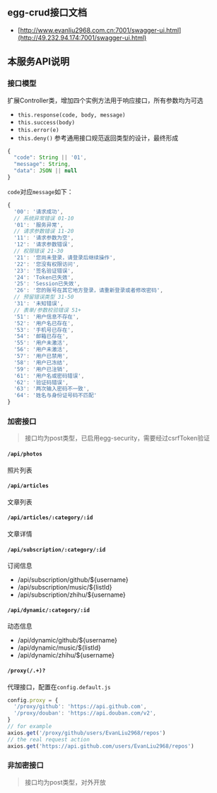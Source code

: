## egg-crud接口文档

- [http://www.evanliu2968.com.cn:7001/swagger-ui.html](http://49.232.94.174:7001/swagger-ui.html)

## 本服务API说明

### 接口模型
扩展Controller类，增加四个实例方法用于响应接口，所有参数均为可选
- `this.response(code, body, message)`
- `this.success(body)`
- `this.error(e)`
- `this.deny()`
参考通用接口规范返回类型的设计，最终形成
```javascript
{
  "code": String || '01',
  "message": String,
  "data": JSON || null
}
```
`code`对应`message`如下：
```javascript
{
  '00': '请求成功',
  // 系统异常错误 01-10
  '01': '服务异常',
  // 请求参数错误 11-20
  '11': '请求参数为空',
  '12': '请求参数错误',
  // 权限错误 21-30
  '21': '您尚未登录，请登录后继续操作',
  '22': '您没有权限访问',
  '23': '签名验证错误',
  '24': 'Token已失效',
  '25': 'Session已失效',
  '26': '您的账号在其它地方登录，请重新登录或者修改密码',
  // 预留错误类型 31-50
  '31': '未知错误',
  // 表单/参数校验错误 51+
  '51': '用户信息不存在',
  '52': '用户名已存在',
  '53': '手机号已存在',
  '54': '邮箱已存在',
  '55': '用户未激活',
  '56': '用户未激活',
  '57': '用户已禁用',
  '58': '用户已冻结',
  '59': '用户已注销',
  '61': '用户名或密码错误',
  '62': '验证码错误',
  '63': '两次输入密码不一致',
  '64': '姓名与身份证号码不匹配'
}
```

### 加密接口

> 接口均为post类型，已启用egg-security，需要经过csrfToken验证

#### `/api/photos`

照片列表

#### `/api/articles`

文章列表

#### `/api/articles/:category/:id`

文章详情

#### `/api/subscription/:category/:id`

订阅信息
- /api/subscription/github/${username}
- /api/subscription/music/${listId}
- /api/subscription/zhihu/${username}

#### `/api/dynamic/:category/:id`

动态信息
- /api/dynamic/github/${username}
- /api/dynamic/music/${listId}
- /api/dynamic/zhihu/${username}

#### `/proxy(/.+)?`

代理接口，配置在`config.default.js`
```javascript
config.proxy = {
  '/proxy/github': 'https://api.github.com',
  '/proxy/douban': 'https://api.douban.com/v2',
}
// for example
axios.get('/proxy/github/users/EvanLiu2968/repos')
// the real request action
axios.get('https://api.github.com/users/EvanLiu2968/repos')
```

### 非加密接口

> 接口均为post类型，对外开放
